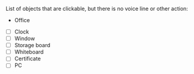 List of objects that are clickable, but there is no voice line or other action:
- Office
- [ ] Clock
- [ ] Window
- [ ] Storage board
- [ ] Whiteboard
- [ ] Certificate
- [ ] PC
